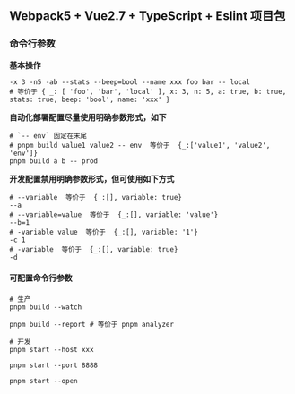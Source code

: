 ## Webpack5 + Vue2.7 + TypeScript + Eslint 项目包

### 命令行参数

**基本操作**
```shell
-x 3 -n5 -ab --stats --beep=bool --name xxx foo bar -- local
# 等价于 { _: [ 'foo', 'bar', 'local' ], x: 3, n: 5, a: true, b: true, stats: true, beep: 'bool', name: 'xxx' }
```

**自动化部署配置尽量使用明确参数形式，如下**
```shell
# `-- env` 固定在末尾
# pnpm build value1 value2 -- env  等价于  {_:['value1', 'value2', 'env']}
pnpm build a b -- prod
```

**开发配置禁用明确参数形式，但可使用如下方式**
```shell
# --variable  等价于  {_:[], variable: true}
--a
# --variable=value  等价于  {_:[], variable: 'value'}
--b=1
# -variable value  等价于  {_:[], variable: '1'}
-c 1
# -variable  等价于  {_:[], variable: true}
-d
```

#### 可配置命令行参数
```shell
# 生产
pnpm build --watch

pnpm build --report # 等价于 pnpm analyzer

# 开发
pnpm start --host xxx

pnpm start --port 8888

pnpm start --open
```
